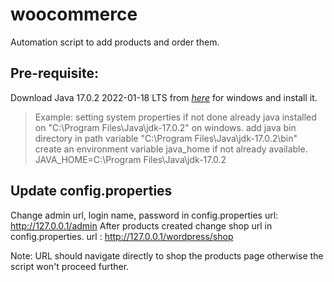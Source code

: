 # woocommerce
Automation script to add products and order them.
## Pre-requisite:
Download Java 17.0.2 2022-01-18 LTS from [_here_](https://download.oracle.com/java/17/latest/jdk-17_windows-x64_bin.exe) for windows and install it.
>Example:
setting system properties if not done already
java installed on "C:\Program Files\Java\jdk-17.0.2" on windows. 
add java bin directory in path variable "C:\Program Files\Java\jdk-17.0.2\bin"
create an environment variable java_home if not already available. 
JAVA_HOME=C:\Program Files\Java\jdk-17.0.2

## Update config.properties
Change admin url, login name, password in config.properties
url: http://127.0.0.1/admin
After products created change shop url in config.properties. 
url : http://127.0.0.1/wordpress/shop

Note: URL should navigate directly to shop the products page otherwise the script won't proceed further.









